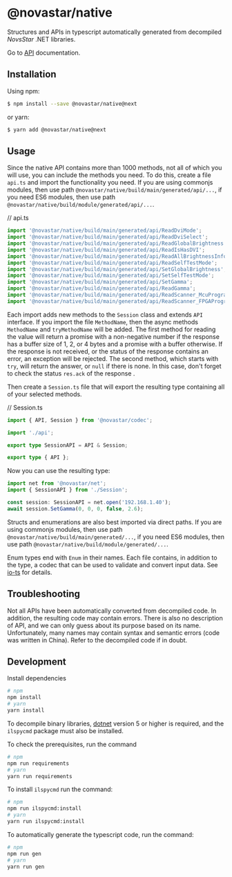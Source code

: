 # @novastar/native

Structures and APIs in typescript automatically generated from decompiled *NovsStar* .NET libraries.

Go to [API](https://sarakusha.github.io/novastar/modules/_novastar_native.html) documentation.

## Installation

Using npm:

```bash
$ npm install --save @novastar/native@next
```
or yarn:

```bash
$ yarn add @novastar/native@next
```

## Usage

Since the native API contains more than 1000 methods, not all of which you will use,
you can include the methods you need. To do this, create a file `api.ts` and import 
the functionality you need.
If you are using commonjs modules, then use path `@novastar/native/build/main/generated/api/...`,
if you need ES6 modules, then use path `@novastar/native/build/module/generated/api/...`.

// api.ts
```ts
import '@novastar/native/build/main/generated/api/ReadDviMode';
import '@novastar/native/build/main/generated/api/ReadDviSelect';
import '@novastar/native/build/main/generated/api/ReadGlobalBrightness';
import '@novastar/native/build/main/generated/api/ReadIsHasDVI';
import '@novastar/native/build/main/generated/api/ReadAllBrightnessInfo';
import '@novastar/native/build/main/generated/api/ReadSelfTestMode';
import '@novastar/native/build/main/generated/api/SetGlobalBrightness';
import '@novastar/native/build/main/generated/api/SetSelfTestMode';
import '@novastar/native/build/main/generated/api/SetGamma';
import '@novastar/native/build/main/generated/api/ReadGamma';
import '@novastar/native/build/main/generated/api/ReadScanner_McuProgramRemarks';
import '@novastar/native/build/main/generated/api/ReadScanner_FPGAProgramRemarks';
```
Each import adds new methods to the `Session` class and extends `API` interface.
If you import the file `MethodName`, then the async methods `MethodName` and `tryMethodName` will be added.
The first method for reading the value will return a promise with a non-negative number if the response has
a buffer size of 1, 2, or 4 bytes and a promise with a buffer otherwise. If the response is not received,
or the status of the response contains an error, an exception will be rejected.
The second method, which starts with `try`, will return the answer, or `null` if there is none.
In this case, don't forget to check the status `res.ack` of the response .


Then create a `Session.ts` file that will export the resulting type containing all of your selected methods.

// Session.ts
```ts
import { API, Session } from '@novastar/codec';

import './api';

export type SessionAPI = API & Session;

export type { API };
```
Now you can use the resulting type:

```ts
import net from '@novastar/net';
import { SessionAPI } from './Session';

const session: SessionAPI = net.open('192.168.1.40');
await session.SetGamma(0, 0, 0, false, 2.6);
```

Structs and enumerations are also best imported via direct paths.
If you are using commonjs modules, then use path `@novastar/native/build/main/generated/...`,
if you need ES6 modules, then use path `@novastar/native/build/module/generated/...`.

Enum types end with `Enum` in their names.
Each file contains, in addition to the type, a codec that can be used to validate
and convert input data. See [io-ts](https://www.npmjs.com/package/io-ts) for details.

## Troubleshooting
Not all APIs have been automatically converted from decompiled code. In addition,
the resulting code may contain errors. There is also no description of API,
and we can only guess about its purpose based on its name.
Unfortunately, many names may contain syntax and semantic errors (code was written in China).
Refer to the decompiled code if in doubt.

## Development

Install dependencies
```bash
# npm
npm install
# yarn
yarn install
```

To decompile binary libraries, [dotnet](https://dotnet.microsoft.com/en-us/download)
version 5 or higher is required, and the `ilspycmd` package must also be installed.

To check the prerequisites, run the command
```bash
# npm
npm run requirements
# yarn
yarn run requirements
```

To install `ilspycmd` run the command:
```bash
# npm
npm run ilspycmd:install
# yarn
yarn run ilspycmd:install
```
To automatically generate the typescript code, run the command:
```bash
# npm
npm run gen
# yarn
yarn run gen
```
